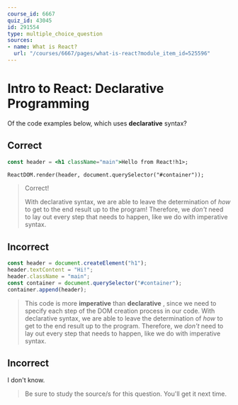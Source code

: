 ```yaml
---
course_id: 6667
quiz_id: 43045
id: 291554
type: multiple_choice_question
sources:
- name: What is React?
  url: "/courses/6667/pages/what-is-react?module_item_id=525596"
---
```


# Intro to React: Declarative Programming

Of the code examples below, which uses **declarative** syntax?

## Correct

```jsx
const header = <h1 className="main">Hello from React!h1>;

ReactDOM.render(header, document.querySelector("#container"));
```

> Correct!
> 
> With declarative syntax, we are able to leave the determination of _how_ to get
> to the end result up to the program! Therefore, we _don't_ need to lay out every
> step that needs to happen, like we do with imperative syntax.

## Incorrect

```javascript
const header = document.createElement("h1");
header.textContent = "Hi!";
header.className = "main";
const container = document.querySelector("#container");
container.append(header);
```

> This code is more **imperative** than **declarative** , since we need to specify
> each step of the DOM creation process in our code. With declarative syntax, we
> are able to leave the determination of _how_ to get to the end result up to the
> program. Therefore, we _don't_ need to lay out every step that needs to happen,
> like we do with imperative syntax.

## Incorrect

I don't know.

> Be sure to study the source/s for this question. You'll get it next time.
